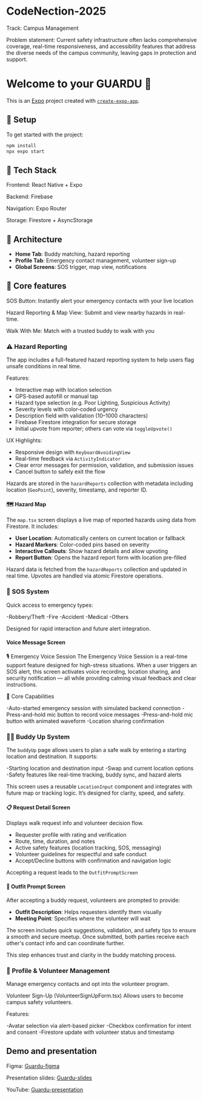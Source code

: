 # CodeNection-2025
Track: Campus Management 

Problem statement: 
Current safety infrastructure often lacks comprehensive coverage, real-time responsiveness, and accessibility features that address the diverse needs of the campus community, leaving gaps in protection and support.


# Welcome to your GUARDU 👋

This is an [Expo](https://expo.dev) project created with [`create-expo-app`](https://www.npmjs.com/package/create-expo-app).

## 🚀 Setup

To get started with the project:

```bash
npm install
npx expo start
```

## 🧰 Tech Stack
Frontend: React Native + Expo

Backend: Firebase

Navigation: Expo Router

Storage: Firestore + AsyncStorage

## 🧠 Architecture

- **Home Tab**: Buddy matching, hazard reporting
- **Profile Tab**: Emergency contact management, volunteer sign-up
- **Global Screens**: SOS trigger, map view, notifications

## 🔑 Core features

SOS Button: Instantly alert your emergency contacts with your live location

Hazard Reporting & Map View: Submit and view nearby hazards in real-time.

Walk With Me: Match with a trusted buddy to walk with you

### ⚠️ Hazard Reporting

The app includes a full-featured hazard reporting system to help users flag unsafe conditions in real time.

Features:
- Interactive map with location selection
- GPS-based autofill or manual tap
- Hazard type selection (e.g. Poor Lighting, Suspicious Activity)
- Severity levels with color-coded urgency
- Description field with validation (10–1000 characters)
- Firebase Firestore integration for secure storage
- Initial upvote from reporter; others can vote via `toggleUpvote()`

UX Highlights:
- Responsive design with `KeyboardAvoidingView`
- Real-time feedback via `ActivityIndicator`
- Clear error messages for permission, validation, and submission issues
- Cancel button to safely exit the flow

Hazards are stored in the `hazardReports` collection with metadata including location (`GeoPoint`), severity, timestamp, and reporter ID.

#### 🗺️ Hazard Map

The `map.tsx` screen displays a live map of reported hazards using data from Firestore. It includes:

- **User Location**: Automatically centers on current location or fallback
- **Hazard Markers**: Color-coded pins based on severity
- **Interactive Callouts**: Show hazard details and allow upvoting
- **Report Button**: Opens the hazard report form with location pre-filled

Hazard data is fetched from the `hazardReports` collection and updated in real time. Upvotes are handled via atomic Firestore operations.

### 🚨 SOS System

Quick access to emergency types:

-Robbery/Theft
-Fire
-Accident
-Medical
-Others

Designed for rapid interaction and future alert integration.

#### Voice Message Screen

🎙️ Emergency Voice Session
The Emergency Voice Session is a real-time support feature designed for high-stress situations. When a user triggers an SOS alert, this screen activates voice recording, location sharing, and security notification — all while providing calming visual feedback and clear instructions.

🔧 Core Capabilities

-Auto-started emergency session with simulated backend connection
-Press-and-hold mic button to record voice messages
-Press-and-hold mic button with animated waveform
-Location sharing confirmation

### 🧍‍♂️ Buddy Up System

The `buddyUp` page allows users to plan a safe walk by entering a starting location and destination. It supports:

-Starting location and destination input
-Swap and current location options
-Safety features like real-time tracking, buddy sync, and hazard alerts

This screen uses a reusable `LocationInput` component and integrates with future map or tracking logic. It’s designed for clarity, speed, and safety.

#### 📋 Request Detail Screen

Displays walk request info and volunteer decision flow.

- Requester profile with rating and verification
- Route, time, duration, and notes
- Active safety features (location tracking, SOS, messaging)
- Volunteer guidelines for respectful and safe conduct
- Accept/Decline buttons with confirmation and navigation logic

Accepting a request leads to the `OutfitPromptScreen`

#### 👕 Outfit Prompt Screen

After accepting a buddy request, volunteers are prompted to provide:
- **Outfit Description**: Helps requesters identify them visually
- **Meeting Point**: Specifies where the volunteer will wait

The screen includes quick suggestions, validation, and safety tips to ensure a smooth and secure meetup. Once submitted, both parties receive each other's contact info and can coordinate further.

This step enhances trust and clarity in the buddy matching process.

### 👤 Profile & Volunteer Management
Manage emergency contacts and opt into the volunteer program.
 
Volunteer Sign-Up (VolunteerSignUpForm.tsx)
Allows users to become campus safety volunteers.

Features:

-Avatar selection via alert-based picker
-Checkbox confirmation for intent and consent
-Firestore update with volunteer status and timestamp

## Demo and presentation
Figma: [Guardu-figma](https://www.figma.com/design/mLcpUZ3HdWBvbSxGnIXSOA/Untitled?node-id=0-1&t=fzLYqizRUc6nplVl-1)

Presentation slides: [Guardu-slides](https://docs.google.com/presentation/d/1eDKEIi2O5Syw7v9Hz6t9k_gjS3hCp5SD/edit?usp=sharing&ouid=113214149090892789609&rtpof=true&sd=true)

YouTube: [Guardu-presentation](https://youtu.be/k-touAUszq8?si=WPy-iBYMNaCJjCP_)
